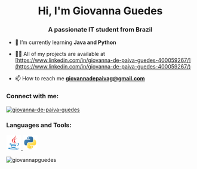 <h1 align="center">Hi, I'm Giovanna Guedes</h1>
<h3 align="center">A passionate IT student from Brazil</h3>

- 🌱 I’m currently learning **Java and Python**

- 👨‍💻 All of my projects are available at [https://www.linkedin.com/in/giovanna-de-paiva-guedes-400059267/](https://www.linkedin.com/in/giovanna-de-paiva-guedes-400059267/)

- 📫 How to reach me **giovannadepaivag@gmail.com**

<h3 align="left">Connect with me:</h3>
<p align="left">
<a href="https://linkedin.com/in/giovanna-de-paiva-guedes-400059267/" target="blank"><img align="center" src="https://raw.githubusercontent.com/rahuldkjain/github-profile-readme-generator/master/src/images/icons/Social/linked-in-alt.svg" alt="giovanna-de-paiva-guedes" height="30" width="40" /></a>
</p>

<h3 align="left">Languages and Tools:</h3>
<p align="left"> <a href="https://www.java.com" target="_blank" rel="noreferrer"> <img src="https://raw.githubusercontent.com/devicons/devicon/master/icons/java/java-original.svg" alt="java" width="40" height="40"/> </a>  </a> <a href="https://www.python.org" target="_blank" rel="noreferrer"> <img src="https://raw.githubusercontent.com/devicons/devicon/master/icons/python/python-original.svg" alt="python" width="40" height="40"/> </a> </p>

<p><img align="center" src="https://github-readme-stats.vercel.app/api/top-langs?username=giovannapguedes&show_icons=true&locale=en&layout=compact" alt="giovannapguedes" /></p>
